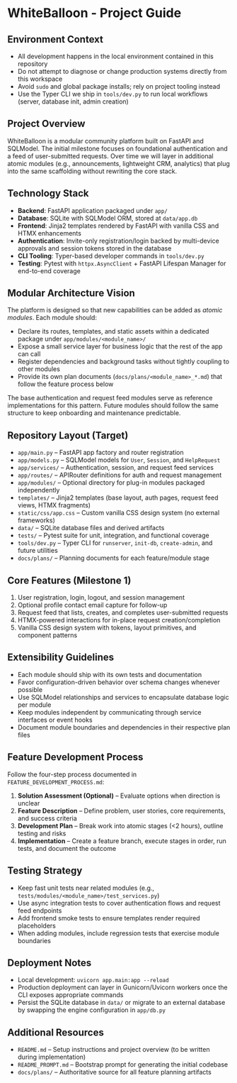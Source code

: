 # WhiteBalloon - Project Guide

## Environment Context
- All development happens in the local environment contained in this repository
- Do not attempt to diagnose or change production systems directly from this workspace
- Avoid `sudo` and global package installs; rely on project tooling instead
- Use the Typer CLI we ship in `tools/dev.py` to run local workflows (server, database init, admin creation)

## Project Overview
WhiteBalloon is a modular community platform built on FastAPI and SQLModel. The initial milestone focuses on foundational authentication and a feed of user-submitted requests. Over time we will layer in additional atomic modules (e.g., announcements, lightweight CRM, analytics) that plug into the same scaffolding without rewriting the core stack.

## Technology Stack
- **Backend**: FastAPI application packaged under `app/`
- **Database**: SQLite with SQLModel ORM, stored at `data/app.db`
- **Frontend**: Jinja2 templates rendered by FastAPI with vanilla CSS and HTMX enhancements
- **Authentication**: Invite-only registration/login backed by multi-device approvals and session tokens stored in the database
- **CLI Tooling**: Typer-based developer commands in `tools/dev.py`
- **Testing**: Pytest with `httpx.AsyncClient` + FastAPI Lifespan Manager for end-to-end coverage

## Modular Architecture Vision
The platform is designed so that new capabilities can be added as _atomic modules_. Each module should:
- Declare its routes, templates, and static assets within a dedicated package under `app/modules/<module_name>/`
- Expose a small service layer for business logic that the rest of the app can call
- Register dependencies and background tasks without tightly coupling to other modules
- Provide its own plan documents (`docs/plans/<module_name>_*.md`) that follow the feature process below

The base authentication and request feed modules serve as reference implementations for this pattern. Future modules should follow the same structure to keep onboarding and maintenance predictable.

## Repository Layout (Target)
- `app/main.py` – FastAPI app factory and router registration
- `app/models.py` – SQLModel models for `User`, `Session`, and `HelpRequest`
- `app/services/` – Authentication, session, and request feed services
- `app/routes/` – APIRouter definitions for auth and request management
- `app/modules/` – Optional directory for plug-in modules packaged independently
- `templates/` – Jinja2 templates (base layout, auth pages, request feed views, HTMX fragments)
- `static/css/app.css` – Custom vanilla CSS design system (no external frameworks)
- `data/` – SQLite database files and derived artifacts
- `tests/` – Pytest suite for unit, integration, and functional coverage
- `tools/dev.py` – Typer CLI for `runserver`, `init-db`, `create-admin`, and future utilities
- `docs/plans/` – Planning documents for each feature/module stage

## Core Features (Milestone 1)
1. User registration, login, logout, and session management
2. Optional profile contact email capture for follow-up
3. Request feed that lists, creates, and completes user-submitted requests
4. HTMX-powered interactions for in-place request creation/completion
5. Vanilla CSS design system with tokens, layout primitives, and component patterns

## Extensibility Guidelines
- Each module should ship with its own tests and documentation
- Favor configuration-driven behavior over schema changes whenever possible
- Use SQLModel relationships and services to encapsulate database logic per module
- Keep modules independent by communicating through service interfaces or event hooks
- Document module boundaries and dependencies in their respective plan files

## Feature Development Process
Follow the four-step process documented in `FEATURE_DEVELOPMENT_PROCESS.md`:
1. **Solution Assessment (Optional)** – Evaluate options when direction is unclear
2. **Feature Description** – Define problem, user stories, core requirements, and success criteria
3. **Development Plan** – Break work into atomic stages (<2 hours), outline testing and risks
4. **Implementation** – Create a feature branch, execute stages in order, run tests, and document the outcome

## Testing Strategy
- Keep fast unit tests near related modules (e.g., `tests/modules/<module_name>/test_services.py`)
- Use async integration tests to cover authentication flows and request feed endpoints
- Add frontend smoke tests to ensure templates render required placeholders
- When adding modules, include regression tests that exercise module boundaries

## Deployment Notes
- Local development: `uvicorn app.main:app --reload`
- Production deployment can layer in Gunicorn/Uvicorn workers once the CLI exposes appropriate commands
- Persist the SQLite database in `data/` or migrate to an external database by swapping the engine configuration in `app/db.py`

## Additional Resources
- `README.md` – Setup instructions and project overview (to be written during implementation)
- `README_PROMPT.md` – Bootstrap prompt for generating the initial codebase
- `docs/plans/` – Authoritative source for all feature planning artifacts
